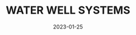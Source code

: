 ---
component: "service8_banner"
date: "2023-01-25"
title: WATER WELL SYSTEMS
text: "A MESSAGE TO BE DETERMINED"
textColor: white
featuredImage: ../../../images/service_banner.webp
---